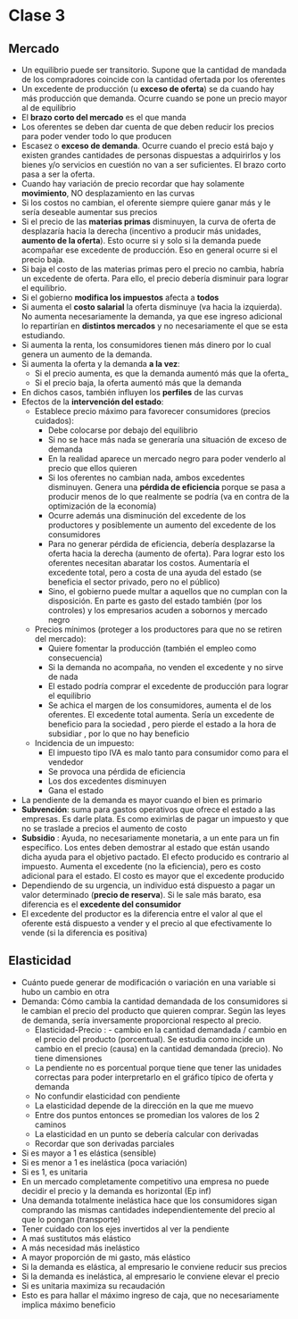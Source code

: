 # Clase 3
## Mercado
- Un equilibrio puede ser transitorio. Supone que la cantidad de mandada de los compradores coincide con la cantidad ofertada por los oferentes
- Un excedente de producción (u __exceso de oferta__) se da cuando hay más producción que demanda. Ocurre cuando se pone un precio mayor al de equilibrio
- El __brazo corto del mercado__ es el que manda
- Los oferentes se deben dar cuenta de que deben reducir los precios para poder vender todo lo que producen
- Escasez o __exceso de demanda__. Ocurre cuando el precio está bajo y existen grandes cantidades de personas dispuestas a adquirirlos y los bienes y/o servicios en cuestión no van a ser suficientes. El brazo corto pasa a ser la oferta.
- Cuando hay variación de precio recordar que hay solamente __movimiento__, NO desplazamiento en las curvas
- Si los costos no cambian, el oferente siempre quiere ganar más y le sería deseable aumentar sus precios
- Si el precio de las __materias primas__ disminuyen, la curva de oferta de desplazaría hacia la derecha (incentivo a producir más unidades, __aumento de la oferta__). Esto ocurre si y solo si la demanda puede acompañar ese excedente de producción. Eso en general ocurre si el precio baja.
- Si baja el costo de las materias primas pero el precio no cambia, habría un excedente de oferta. Para ello, el precio debería disminuir para lograr el equilibrio.
- Si el gobierno __modifica los impuestos__ afecta a __todos__
- Si aumenta el __costo salarial__ la oferta disminuye (va hacia la izquierda). No aumenta necesariamente la demanda, ya que ese ingreso adicional lo repartirían en __distintos mercados__ y no necesariamente el que se esta estudiando.
- Si aumenta la renta, los consumidores tienen más dinero por lo cual genera un aumento de la demanda.
- Si aumenta la oferta y la demanda __a la vez__:
    - Si el precio aumenta, es que la demanda aumentó más que la oferta_
    - Si el precio baja, la oferta aumentó más que la demanda
- En dichos casos, también influyen los __perfiles__ de las curvas
- Efectos de la __intervención del estado__:
  - Establece precio máximo para favorecer consumidores (precios cuidados):
    - Debe colocarse por debajo del equilibrio
    - Si no se hace más nada se generaría una situación de exceso de demanda
    - En la realidad aparece un mercado negro para poder venderlo al precio que ellos quieren
    - Si los oferentes no cambian nada, ambos excedentes disminuyen. Genera una __pérdida de eficiencia__ porque se pasa a producir menos de lo que realmente se podría (va en contra de la optimización de la economía)
    - Ocurre además una disminución del excedente de los productores y posiblemente un aumento del excedente de los consumidores
    - Para no generar pérdida de eficiencia, debería desplazarse la oferta hacia la derecha (aumento de oferta). Para lograr esto los oferentes necesitan abaratar los costos. Aumentaría el excedente total, pero a costa de una ayuda del estado (se beneficia el sector privado, pero no el público)
    - Sino, el gobierno puede multar a aquellos que no cumplan con la disposición. En parte es gasto del estado también (por los controles) y los empresarios acuden a sobornos y mercado negro
  - Precios mínimos (proteger a los productores para que no se retiren del mercado):
      - Quiere fomentar la producción (también el empleo como consecuencia)
      - Si la demanda no acompaña, no venden el excedente y no sirve de nada
      - El estado podría comprar el excedente de producción para lograr el equilibrio
      - Se achica el margen de los consumidores, aumenta el de los oferentes. El excedente total aumenta. Sería un excedente de beneficio para la sociedad , pero pierde el estado a la hora de subsidiar , por lo que no hay beneficio
  - Incidencia de un impuesto:
      - El impuesto tipo IVA es malo tanto para consumidor como para el vendedor
      - Se provoca una pérdida de eficiencia
      - Los dos excedentes disminuyen
      - Gana el estado
- La pendiente de la demanda es mayor cuando el bien es primario
- __Subvención__: suma para gastos operativos que ofrece el estado a las empresas. Es darle plata. Es como eximirlas de pagar un impuesto y que no se traslade a precios el aumento de costo
- __Subsidio__ : Ayuda, no necesariamente monetaria, a un ente para un fin específico. Los entes deben demostrar al estado que están usando dicha ayuda para el objetivo pactado. El efecto producido es contrario al impuesto. Aumenta el excedente (no la eficiencia), pero es costo adicional para el estado. El costo es mayor que el excedente producido
- Dependiendo de su urgencia, un individuo está dispuesto a pagar un valor determinado (__precio de reserva__). Si le sale más barato, esa diferencia es el __excedente del consumidor__
- El excedente del productor es la diferencia entre el valor al que el oferente está dispuesto a vender y el precio al que efectivamente lo vende (si la diferencia es positiva)

## Elasticidad
- Cuánto puede generar de modificación o variación en una variable si hubo un cambio en otra
- Demanda: Cómo cambia la cantidad demandada de los consumidores si le cambian el precio del producto que quieren comprar. Según las leyes de demanda, sería inversamente proporcional respecto al precio.
  - Elasticidad-Precio : - cambio en la cantidad demandada / cambio en el precio del producto (porcentual). Se estudia como incide un cambio en el precio (causa) en la cantidad demandada (precio). No tiene dimensiones
  - La pendiente no es porcentual porque tiene que tener las unidades correctas para poder interpretarlo en el gráfico típico de oferta y demanda
  - No confundir elasticidad con pendiente
  - La elasticidad depende de la dirección en la que me muevo
  - Entre dos puntos entonces se promedian los valores de los 2 caminos
  - La elasticidad en un punto se debería calcular con derivadas
  - Recordar que son derivadas parciales
- Si es mayor a 1 es elástica (sensible)
- Si es menor a 1 es inelástica (poca variación)
- Si es 1, es unitaria
- En un mercado completamente competitivo una empresa no puede decidir el precio y la demanda es horizontal (Ep inf)
- Una demanda totalmente inelástica hace que los consumidores sigan comprando las mismas cantidades independientemente del precio al que lo pongan (transporte)
- Tener cuidado con los ejes invertidos al ver la pendiente
- A maś sustitutos más elástico
- A más necesidad más inelástico
- A mayor proporción de mi gasto, más elástico
- Si la demanda es elástica, al empresario le conviene reducir sus precios
- Si la demanda es inelástica, al empresario le conviene elevar el precio
- Si es unitaria maximiza su recaudación
- Esto es para hallar el máximo ingreso de caja, que no necesariamente implica máximo beneficio
